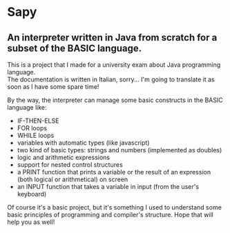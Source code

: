 # Sapy  
## An interpreter written in Java from scratch for a subset of the BASIC language.  
  
This is a project that I made for a university exam about Java programming language.  
The documentation is written in Italian, sorry... I'm going to translate it as soon as I have some spare time!  
  
By the way, the interpreter can manage some basic constructs in the BASIC language like:
* IF-THEN-ELSE
* FOR loops
* WHILE loops
* variables with automatic types (like javascript)
* two kind of basic types: strings and numbers (implemented as doubles)
* logic and arithmetic expressions
* support for nested control structures
* a PRINT function that prints a variable or the result of an expression (both logical or arithmetical) on screen
* an INPUT function that takes a variable in input (from the user's keyboard)  
  
Of course it's a basic project, but it's something I used to understand some basic principles of programming and compiler's structure.  Hope that will help you as well!